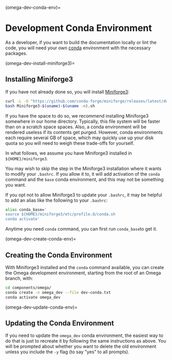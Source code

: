 (omega-dev-conda-env)=

# Development Conda Environment

As a developer, if you want to build the documentation locally or lint the
code, you will need your own
[conda](https://conda.io/projects/conda/en/latest/index.html) environment with
the necessary packages.

(omega-dev-install-miniforge3)=

## Installing Miniforge3

If you have not already done so, you will install
[Miniforge3](https://github.com/conda-forge/miniforge#miniforge3):
```bash
curl -L -O "https://github.com/conda-forge/miniforge/releases/latest/download/Miniforge3-$(uname)-$(uname -m).sh"
bash Miniforge3-$(uname)-$(uname -m).sh
```
If you have the space to do so, we recommend installing Miniforge3 somewhere in
our home directory.  Typically, this file system will be faster than on a
scratch space spaces.  Also, a conda environment will be rendered useless if
its contents get purged.  However, conda environments each require several GB
of space, which may quickly use up your disk quota so you will need to weigh
these trade-offs for yourself.

In what follows, we assume you have Miniforge3 installed in
`${HOME}/miniforge3`.

You may wish to skip the step in the Miniforge3 installation where it
wants to modify your `.bashrc`.  If you allow it to, it will add activation of
the `conda` command and the `base` conda environment, and this may not be
something you want.

If you opt not to allow Miniforge3 to update your `.bashrc`, it may be helpful
to add an alias like the following to your `.bashrc`:

```bash
alias conda_base='
source ${HOME}/miniforge3/etc/profile.d/conda.sh
conda activate'
```

Anytime you need `conda` command, you can first run `conda_base`to get it.


(omega-dev-create-conda-env)=

## Creating the Conda Environment

With Miniforge3 installed and the `conda` command available, you can create the
Omega development environment, starting from the root
of an Omega branch, with:

```bash
cd components/omega/
conda create -n omega_dev --file dev-conda.txt
conda activate omega_dev
```

(omega-dev-update-conda-env)=

## Updating the Conda Environment

If you need to update the `omega_dev` conda environment, the easiest way to
do that is just to recreate it by following the same instructions as above.
You will be prompted about whether you want to delete the old environment
unless you include the `-y` flag (to say "yes" to all prompts).
